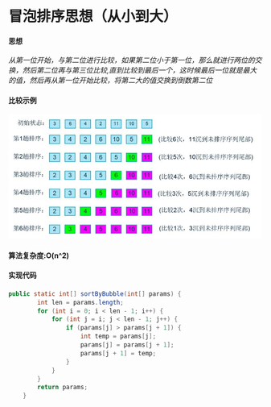 # 冒泡排序思想（从小到大）

#### 思想

*从第一位开始，与第二位进行比较，如果第二位小于第一位，那么就进行两位的交换，然后第二位再与第三位比较,直到比较到最后一个，这时候最后一位就是最大的值，然后再从第一位开始比较，将第二大的值交换到倒数第二位*

#### 比较示例

![](../.././IMGS/冒泡排序思想图.jpeg)

#### 算法复杂度:O(n^2)

#### 实现代码

```java
public static int[] sortByBubble(int[] params) {
        int len = params.length;
        for (int i = 0; i < len - 1; i++) {
            for (int j = i; j < len - 1; j++) {
                if (params[j] > params[j + 1]) {
                    int temp = params[j];
                    params[j] = params[j + 1];
                    params[j + 1] = temp;
                }
            }
        }
        return params;
    }
```



